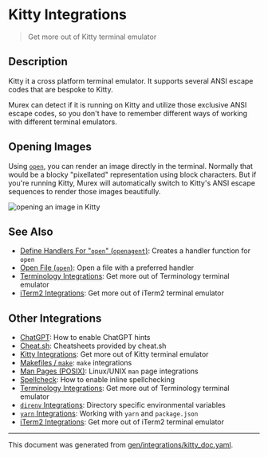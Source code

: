 # Kitty Integrations

> Get more out of Kitty terminal emulator

## Description

Kitty it a cross platform terminal emulator. It supports several ANSI escape
codes that are bespoke to Kitty.

Murex can detect if it is running on Kitty and utilize those exclusive ANSI
escape codes, so you don't have to remember different ways of working with
different terminal emulators.

## Opening Images

Using [`open`](/docs/commands/open.md), you can render an image directly in the
terminal. Normally that would be a blocky "pixellated" representation using
block characters. But if you're running Kitty, Murex will automatically switch
to Kitty's ANSI escape sequences to render those images beautifully.

![opening an image in Kitty](https://nojs.murex.rocks/images/screenshot-kitty-open.png)

## See Also

* [Define Handlers For "`open`" (`openagent`)](../commands/openagent.md):
  Creates a handler function for `open`
* [Open File (`open`)](../commands/open.md):
  Open a file with a preferred handler
* [Terminology Integrations](../integrations/terminology.md):
  Get more out of Terminology terminal emulator
* [iTerm2 Integrations](../integrations/iterm2.md):
  Get more out of iTerm2 terminal emulator

## Other Integrations

* [ChatGPT](../integrations/chatgpt.md):
    How to enable ChatGPT hints
* [Cheat.sh](../integrations/cheatsh.md):
    Cheatsheets provided by cheat.sh
* [Kitty Integrations](../integrations/kitty.md):
    Get more out of Kitty terminal emulator
* [Makefiles / `make`](../integrations/make.md):
    `make` integrations
* [Man Pages (POSIX)](../integrations/man-pages.md):
    Linux/UNIX `man` page integrations
* [Spellcheck](../integrations/spellcheck.md):
    How to enable inline spellchecking
* [Terminology Integrations](../integrations/terminology.md):
    Get more out of Terminology terminal emulator
* [`direnv` Integrations](../integrations/direnv.md):
    Directory specific environmental variables
* [`yarn` Integrations](../integrations/yarn.md):
    Working with `yarn` and `package.json`
* [iTerm2 Integrations](../integrations/iterm2.md):
    Get more out of iTerm2 terminal emulator

<hr/>

This document was generated from [gen/integrations/kitty_doc.yaml](https://github.com/lmorg/murex/blob/master/gen/integrations/kitty_doc.yaml).
